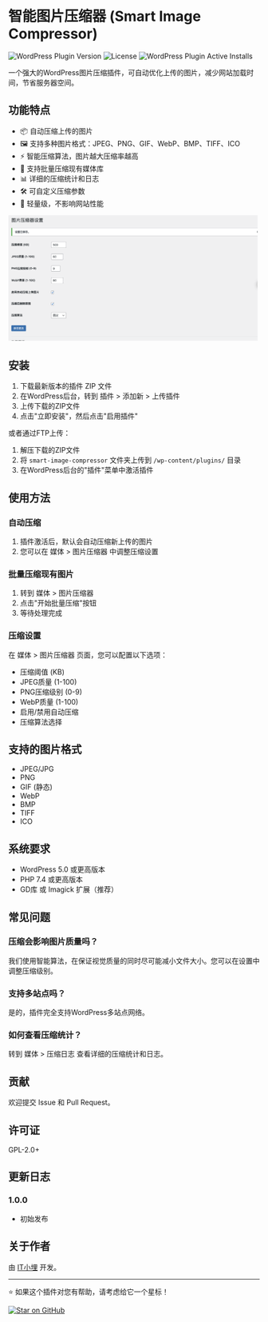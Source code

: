 # 智能图片压缩器 (Smart Image Compressor)

![WordPress Plugin Version](https://img.shields.io/wordpress/plugin/v/smart-image-compressor) 
![License](https://img.shields.io/badge/license-GPL--2.0%2B-green) 
![WordPress Plugin Active Installs](https://img.shields.io/wordpress/plugin/installs/smart-image-compressor) 

一个强大的WordPress图片压缩插件，可自动优化上传的图片，减少网站加载时间，节省服务器空间。

## 功能特点

- 📦 自动压缩上传的图片
- 🖼️ 支持多种图片格式：JPEG、PNG、GIF、WebP、BMP、TIFF、ICO
- ⚡ 智能压缩算法，图片越大压缩率越高
- 🔄 支持批量压缩现有媒体库
- 📊 详细的压缩统计和日志
- 🛠️ 可自定义压缩参数
- 🚀 轻量级，不影响网站性能

<img src="https://github.com/fireflyrqh/smart-image-compressor/blob/f44d08697167f60ddba3691e69ad046bbf0f3fe8/%E6%88%AA%E5%B1%8F2025-06-18%2021.29.22.png
" alt="截图" width="500">  <!-- 宽度设为500像素 -->

## 安装

1. 下载最新版本的插件 ZIP 文件
2. 在WordPress后台，转到 插件 > 添加新 > 上传插件
3. 上传下载的ZIP文件
4. 点击"立即安装"，然后点击"启用插件"

或者通过FTP上传：

1. 解压下载的ZIP文件
2. 将 `smart-image-compressor` 文件夹上传到 `/wp-content/plugins/` 目录
3. 在WordPress后台的"插件"菜单中激活插件

## 使用方法

### 自动压缩

1. 插件激活后，默认会自动压缩新上传的图片
2. 您可以在 媒体 > 图片压缩器 中调整压缩设置

### 批量压缩现有图片

1. 转到 媒体 > 图片压缩器
2. 点击"开始批量压缩"按钮
3. 等待处理完成

### 压缩设置

在 媒体 > 图片压缩器 页面，您可以配置以下选项：

- 压缩阈值 (KB)
- JPEG质量 (1-100)
- PNG压缩级别 (0-9)
- WebP质量 (1-100)
- 启用/禁用自动压缩
- 压缩算法选择

## 支持的图片格式

- JPEG/JPG
- PNG
- GIF (静态)
- WebP
- BMP
- TIFF
- ICO

## 系统要求

- WordPress 5.0 或更高版本
- PHP 7.4 或更高版本
- GD库 或 Imagick 扩展（推荐）

## 常见问题

### 压缩会影响图片质量吗？

我们使用智能算法，在保证视觉质量的同时尽可能减小文件大小。您可以在设置中调整压缩级别。

### 支持多站点吗？

是的，插件完全支持WordPress多站点网络。

### 如何查看压缩统计？

转到 媒体 > 压缩日志 查看详细的压缩统计和日志。

## 贡献

欢迎提交 Issue 和 Pull Request。

## 许可证

GPL-2.0+

## 更新日志

### 1.0.0
* 初始发布

## 关于作者

由 [IT小埋](https://github.com/username) 开发。

---

⭐ 如果这个插件对您有帮助，请考虑给它一个星标！

[![Star on GitHub](https://img.shields.io/github/stars/username/wordpress-image-compressor?style=social)](https://github.com/username/wordpress-image-compressor)
